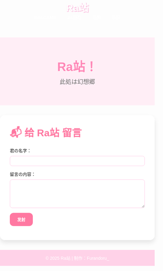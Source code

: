 <html lang="ja">
<head>
  <meta charset="UTF-8" />
  <meta name="viewport" content="width=device-width,initial-scale=1">
  <title>Ra站</title>
  <link href="https://fonts.googleapis.com/css2?family=Zen+Maru+Gothic&display=swap" rel="stylesheet">
  <style>
    body, h1, h2, h3, p, label, a, nav {
      margin:0; padding:0;
      font-family:'Zen Maru Gothic', sans-serif;
    }
    body {
      overflow-x:hidden;
      background-image:
        url('https://images.pexels.com/photos/62672/pexels-photo-62672.jpeg'),
        url('https://wallpapersok.com/wallpapers/anime-aesthetic-tram-in-city-6775tr7q0p0519mb.html'),
        url('https://stock.adobe.com/images/a-beautiful-japanese-tokyo-city-town-in-the-evening-houses-at-the-street-anime-cartoonish-artstyle-cozy-lofi-asian-architecture-16-9-4k-resolution-generative-ai/626035560'),
        url('https://in.pinterest.com/pin/319826011057338178/');
      background-size: cover, cover, cover, cover;
      background-position: center;
      background-attachment: fixed;
    }

    header {
      background-color:rgba(255,199,227,0.8);
      padding:1rem 2rem;
      display:flex;
      justify-content:space-between;
      align-items:center;
      box-shadow:0 4px 6px rgba(0,0,0,0.1);
      position:relative; z-index:3;
    }
    header h1 { font-size:2rem; color:#fff; text-shadow:1px 1px 2px #f78bc5 }
    nav a {
      margin: 0 1rem;
      text-decoration:none;
      color:#fff;
      font-weight:bold;
      transition:color .3s;
    }
    nav a:hover { color:#ffe1f0 }

    .hero {
      text-align:center;
      padding:4rem 1rem;
      background: rgba(255,234,244,0.8);
      position:relative; z-index:2;
    }
    .hero h2 { font-size:2.5rem; color:#ff88b7; text-shadow:1px 1px #fff; margin-bottom:.5rem }
    .hero p { color:#6e6e6e; font-size:1.2rem }

    .section {
      margin:2rem auto;
      max-width:800px;
      background:rgba(255,255,255,0.9);
      padding:2rem;
      border-radius:16px;
      box-shadow:0 8px 16px rgba(0,0,0,0.1);
      position:relative; z-index:2;
    }
    .section h3 { font-size:2rem; color:#ff78a1; margin-bottom:1rem }
    form input, form textarea {
      width:100%;
      padding:.5rem;
      margin:.5rem 0 1rem;
      border:1px solid #ffc7e3;
      border-radius:8px;
    }
    form button {
      background:#ff78a1;
      color:#fff;
      border:none;
      padding:.75rem 1.5rem;
      border-radius:12px;
      cursor:pointer;
      font-weight:bold;
    }
    form button:hover { background:#ff5e90 }

    footer {
      text-align:center;
      padding:1rem;
      background:rgba(255,199,227,0.8);
      color:#fff;
      position:relative; z-index:2;
    }

    /* 粒子保留，取消遮挡 */
    #particles-js {
      position:fixed;
      top:0; left:0;
      width:100%; height:100%;
      z-index:1;
      pointer-events:none;
    }
  </style>
</head>
<body>

  <div id="particles-js"></div>

  <header>
    <h1>Ra站</h1>
    <nav>
      <a href="#galgame">GALGAME</a>
      <a href="#games">3A游戏</a>
      <a href="#movies">电影</a>
      <a href="#bands">乐队</a>
    </nav>
  </header>

  <section class="hero">
    <h2> Ra站！</h2>
    <p>此処は幻想郷</p>
  </section>

  <section class="section" id="message">
    <h3>📬 给 Ra站 留言</h3>
    <form action="https://formspree.io/f/xblyylwd" method="POST">
      <label>君の名字：<input type="text" name="name" required></label>
      <label>留言の内容：<textarea name="message" rows="5" required></textarea></label>
      <button type="submit">发射</button>
    </form>
  </section>

  <footer>
    © 2025 Ra站 | 制作：Furandoru_
  </footer>

  <script src="https://cdn.jsdelivr.net/npm/particles.js@2.0.0/particles.min.js"></script>
  <script>
    particlesJS("particles-js", {
      particles: {
        number: { value: 50 },
        color: { value: "#ffc0cb" },
        shape: { type: "circle" },
        opacity: { value: 0.5 },
        size: { value: 4 },
        line_linked: { enable: false },
        move: { speed: 1 }
      }
    });
  </script>

</body>
</html>
